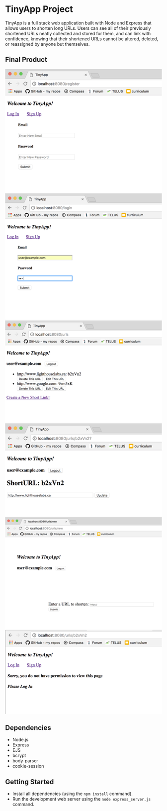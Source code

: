 # TinyApp Project

TinyApp is a full stack web application built with Node and Express that allows users to shorten long URLs. Users can see all of their previously shortened URLs neatly collected and stored for them, and can link with confidence, knowing that their shortened URLs cannot be altered, deleted, or reassigned by anyone but themselves.

## Final Product

!["Our registration page"](https://github.com/MadelineCollier/tinyAppProject/blob/master/docs/:register.png?raw=true)
!["Our login page"](https://github.com/MadelineCollier/tinyAppProject/blob/master/docs/:login.png?raw=true)
!["A homepage, featuring a list of URLs belonging to whichever user is logged in."](https://github.com/MadelineCollier/tinyAppProject/blob/master/docs/:urls.png?raw=true)
!["The editing page for a particular short URL, in this case b2xVn2. On this page, the user can reassign b2xVn2 so that it links to a new long URL"](https://github.com/MadelineCollier/tinyAppProject/blob/master/docs/:urls:id.png?raw=true)
!["The page where a user can shorten a new URL"](https://github.com/MadelineCollier/tinyAppProject/blob/master/docs/:urls:new.png?raw=true)
!["Here, a user is denied access to an editing page that is specific to a particular short URL. This is because they are not logged in. They will also be denied access if the URL does not belong to them."](https://github.com/MadelineCollier/tinyAppProject/blob/master/docs/access%20denied.png?raw=true)

## Dependencies


- Node.js
- Express
- EJS
- bcrypt
- body-parser
- cookie-session

## Getting Started

- Install all dependencies (using the `npm install` command).
- Run the development web server using the `node express_server.js` command.

